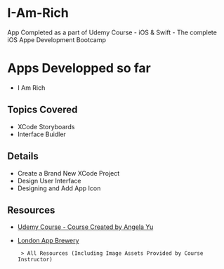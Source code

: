 # I-Am-Rich
App Completed as a part of Udemy Course - iOS &amp; Swift - The complete iOS Appe Development Bootcamp


# Apps Developped so far
 - I Am Rich 


## Topics Covered
 - XCode Storyboards 
 - Interface Buidler

## Details
 - Create a Brand New XCode Project
 - Design User Interface
 - Designing and Add App Icon
 

## Resources
- [Udemy Course - Course Created by Angela Yu](https://www.udemy.com/course/ios-13-app-development-bootcamp/)
- [London App Brewery](https://www.londonappbrewery.com)

       > All Resources (Including Image Assets Provided by Course Instructor) 
